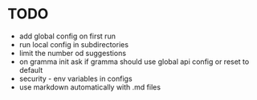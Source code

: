 # TODO

- add global config on first run
- run local config in subdirectories
- limit the number od suggestions
- on gramma init ask if gramma should use global api config or reset to default
- security - env variables in configs
- use markdown automatically with .md files
